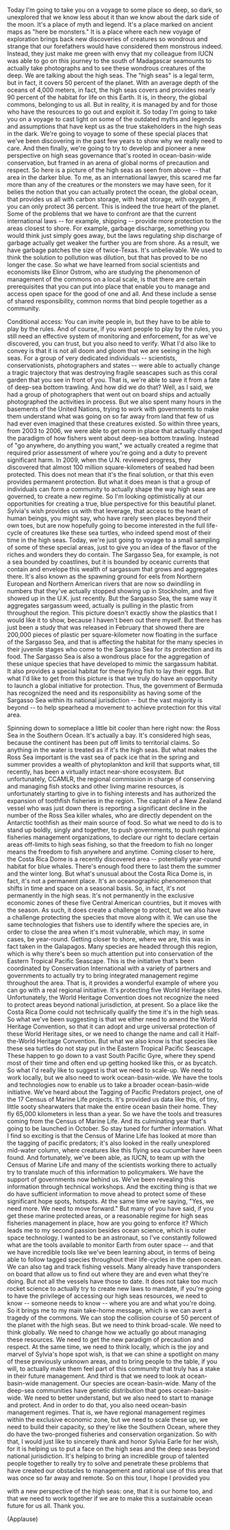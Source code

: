 
Today I&#39;m going to take you on a voyage
to some place so deep,
so dark, so unexplored
that we know less about it than we know about the dark side of the moon.
It&#39;s a place of myth and legend.
It&#39;s a place marked on ancient maps
as &quot;here be monsters.&quot;
It is a place where each new voyage of exploration
brings back new discoveries of creatures so wondrous and strange
that our forefathers would have considered them monstrous indeed.
Instead, they just make me green with envy
that my colleague from IUCN
was able to go on this journey to the south of Madagascar seamounts
to actually take photographs
and to see these wondrous creatures of the deep.
We are talking about the high seas.
The &quot;high seas&quot; is a legal term,
but in fact, it covers 50 percent of the planet.
With an average depth of the oceans
of 4,000 meters,
in fact, the high seas covers and provides
nearly 90 percent of the habitat
for life on this Earth.
It is, in theory, the global commons,
belonging to us all.
But in reality,
it is managed by and for
those who have the resources
to go out and exploit it.
So today I&#39;m going to take you on a voyage
to cast light on some of the outdated myths
and legends and assumptions
that have kept us as the true stakeholders
in the high seas in the dark.
We&#39;re going to voyage to some of these special places
that we&#39;ve been discovering in the past few years
to show why we really need to care.
And then finally, we&#39;re going to try
to develop and pioneer a new perspective
on high seas governance
that&#39;s rooted in ocean-basin-wide conservation,
but framed in an arena of global norms
of precaution and respect.
So here is a picture of the high seas
as seen from above --
that area in the darker blue.
To me, as an international lawyer,
this scared me far more
than any of the creatures or the monsters we may have seen,
for it belies the notion that you can actually protect the ocean,
the global ocean,
that provides us all with carbon storage,
with heat storage, with oxygen,
if you can only protect 36 percent.
This is indeed the true heart of the planet.
Some of the problems that we have to confront
are that the current international laws --
for example, shipping --
provide more protection
to the areas closest to shore.
For example, garbage discharge,
something you would think just simply goes away,
but the laws regulating
ship discharge of garbage
actually get weaker the further you are from shore.
As a result, we have garbage patches
the size of twice-Texas.
It&#39;s unbelievable.
We used to think the solution to pollution
was dilution,
but that has proved to be no longer the case.
So what we have learned from social scientists
and economists like Elinor Ostrom,
who are studying the phenomenon
of management of the commons on a local scale,
is that there are certain prerequisites
that you can put into place
that enable you to manage
and access open space
for the good of one and all.
And these include a sense of shared responsibility,
common norms that bind people together as a community.

Conditional access: You can invite people in,
but they have to be able to play by the rules.
And of course, if you want people to play by the rules,
you still need an effective system
of monitoring and enforcement,
for as we&#39;ve discovered,
you can trust, but you also need to verify.
What I&#39;d also like to convey
is that it is not all doom and gloom
that we are seeing in the high seas.
For a group of very dedicated individuals --
scientists, conservationists,
photographers and states --
were able to actually change a tragic trajectory
that was destroying fragile seascapes
such as this coral garden
that you see in front of you.
That is, we&#39;re able to save it from a fate
of deep-sea bottom trawling.
And how did we do that?
Well, as I said, we had a group of photographers that went out on board ships
and actually photographed the activities in process.
But we also spent many hours
in the basements of the United Nations,
trying to work with governments to make them understand
what was going on so far away from land
that few of us had ever even imagined
that these creatures existed.
So within three years,
from 2003 to 2006,
we were able to get norm in place
that actually changed the paradigm
of how fishers went about
deep-sea bottom trawling.
Instead of &quot;go anywhere, do anything you want,&quot;
we actually created a regime
that required prior assessment of where you&#39;re going
and a duty to prevent significant harm.
In 2009, when the U.N. reviewed progress,
they discovered
that almost 100 million square-kilometers of seabed
had been protected.
This does not mean that it&#39;s the final solution,
or that this even provides permanent protection.
But what it does mean
is that a group of individuals can form a community
to actually shape
the way high seas are governed,
to create a new regime.
So I&#39;m looking optimistically at our opportunities
for creating a true, blue perspective
for this beautiful planet.
Sylvia&#39;s wish
provides us with that leverage, that access
to the heart of human beings,
you might say,
who have rarely seen places beyond their own toes,
but are now hopefully going to become interested
in the full life-cycle of creatures like these sea turtles,
who indeed spend most of their time in the high seas.
Today, we&#39;re just going to voyage to a small sampling
of some of these special areas,
just to give you an idea of the flavor
of the riches and wonders they do contain.
The Sargasso Sea, for example,
is not a sea bounded by coastlines,
but it is bounded by oceanic currents
that contain and envelope
this wealth of sargassum
that grows and aggregates there.
It&#39;s also known as the spawning ground for eels
from Northern European
and Northern American rivers
that are now so dwindling in numbers
that they&#39;ve actually stopped showing up in Stockholm,
and five showed up in the U.K. just recently.
But the Sargasso Sea,
the same way it aggregates sargassum weed,
actually is pulling in the plastic
from throughout the region.
This picture doesn&#39;t exactly show
the plastics that I would like it to show, because I haven&#39;t been out there myself.
But there has just been a study
that was released in February
that showed there are 200,000
pieces of plastic per square-kilometer
now floating in the surface of the Sargasso Sea,
and that is affecting the habitat
for the many species in their juvenile stages
who come to the Sargasso Sea
for its protection and its food.
The Sargasso Sea is also a wondrous place
for the aggregation of these unique species
that have developed to mimic the sargassum habitat.
It also provides a special habitat
for these flying fish to lay their eggs.
But what I&#39;d like to get from this picture
is that we truly do have an opportunity
to launch a global initiative for protection.
Thus, the government of Bermuda has recognized the need
and its responsibility
as having some of the Sargasso Sea
within its national jurisdiction --
but the vast majority is beyond --
to help spearhead a movement
to achieve protection for this vital area.

Spinning down to someplace a little bit cooler than here right now:
the Ross Sea in the Southern Ocean.
It&#39;s actually a bay.
It&#39;s considered high seas, because the continent
has been put off limits
to territorial claims.
So anything in the water is treated as if it&#39;s the high seas.
But what makes the Ross Sea important
is the vast sea of pack ice
that in the spring and summer
provides a wealth of phytoplankton and krill
that supports what, till recently,
has been a virtually intact
near-shore ecosystem.
But unfortunately, CCAMLR,
the regional commission
in charge of conserving and managing fish stocks
and other living marine resources,
is unfortunately starting to give in to fishing interests
and has authorized the expansion
of toothfish fisheries in the region.
The captain of a New Zealand vessel
who was just down there
is reporting a significant decline
in the number of the Ross Sea killer whales,
who are directly dependent on the Antarctic toothfish
as their main source of food.
So what we need to do is to stand up boldly,
singly and together,
to push governments,
to push regional fisheries management organizations,
to declare our right
to declare certain areas off-limits to high seas fishing,
so that the freedom to fish no longer means
the freedom to fish anywhere and anytime.
Coming closer to here, the Costa Rica Dome
is a recently discovered area --
potentially year-round habitat for blue whales.
There&#39;s enough food there to last them
the summer and the winter long.
But what&#39;s unusual about the Costa Rica Dome
is, in fact, it&#39;s not a permanent place.
It&#39;s an oceanographic phenomenon
that shifts in time and space on a seasonal basis.
So, in fact, it&#39;s not permanently in the high seas.
It&#39;s not permanently in the exclusive economic zones
of these five Central American countries,
but it moves with the season.
As such, it does create a challenge to protect,
but we also have a challenge protecting the species that move along with it.
We can use the same technologies that fishers use
to identify where the species are,
in order to close the area
when it&#39;s most vulnerable,
which may, in some cases, be year-round.
Getting closer to shore, where we are,
this was in fact taken in the Galapagos.
Many species are headed through this region,
which is why there&#39;s been so much attention
put into conservation
of the Eastern Tropical Pacific Seascape.
This is the initiative that&#39;s been coordinated
by Conservation International
with a variety of partners and governments
to actually try to bring integrated management regime
throughout the area.
That is, it provides a wonderful example of where you can go
with a real regional initiative.
It&#39;s protecting five World Heritage sites.
Unfortunately, the World Heritage Convention
does not recognize the need to protect areas
beyond national jurisdiction, at present.
So a place like the Costa Rica Dome
could not technically qualify
the time it&#39;s in the high seas.
So what we&#39;ve been suggesting
is that we either need to amend the World Heritage Convention,
so that it can adopt
and urge universal protection of these World Heritage sites,
or we need to change the name
and call it Half-the-World Heritage Convention.
But what we also know is that species like these sea turtles
do not stay put in the Eastern Tropical Pacific Seascape.
These happen to go down to a vast South Pacific Gyre,
where they spend most of their time
and often end up getting hooked like this,
or as bycatch.
So what I&#39;d really like to suggest is that we need to scale-up.
We need to work locally,
but we also need to work ocean-basin-wide.
We have the tools and technologies now
to enable us to take a broader
ocean-basin-wide initiative.
We&#39;ve heard about the Tagging of Pacific Predators project,
one of the 17 Census of Marine Life projects.
It&#39;s provided us data like this,
of tiny, little sooty shearwaters
that make the entire ocean basin their home.
They fly 65,000 kilometers
in less than a year.
So we have the tools and treasures coming from the Census of Marine Life.
And its culminating year
that&#39;s going to be launched in October.
So stay tuned for further information.
What I find so exciting
is that the Census of Marine Life
has looked at more than the tagging of pacific predators;
it&#39;s also looked in the really unexplored mid-water column,
where creatures like this flying sea cucumber
have been found.
And fortunately, we&#39;ve been able, as IUCN,
to team up with the Census of Marine Life
and many of the scientists working there
to actually try to translate
much of this information to policymakers.
We have the support of governments now behind us.
We&#39;ve been revealing this information through technical workshops.
And the exciting thing is that we do have sufficient information
to move ahead to protect some of these
significant hope spots, hotspots.
At the same time we&#39;re saying,
&quot;Yes, we need more. We need to move forward.&quot;
But many of you have said,
if you get these marine protected areas,
or a reasonable regime for high seas fisheries management in place,
how are you going to enforce it?
Which leads me to my second passion besides ocean science,
which is outer space technology.
I wanted to be an astronaut,
so I&#39;ve constantly followed
what are the tools available to monitor Earth
from outer space --
and that we have incredible tools like we&#39;ve been learning about,
in terms of being able to follow tagged species
throughout their life-cycles
in the open ocean.
We can also tag and track fishing vessels.
Many already have transponders on board
that allow us to find out where they are and even what they&#39;re doing.
But not all the vessels have those to date.
It does not take too much rocket science
to actually try to create new laws to mandate,
if you&#39;re going to have the privilege
of accessing our high seas resources,
we need to know -- someone needs to know --
where you are and what you&#39;re doing.
So it brings me to my main take-home message,
which is we can avert a tragedy of the commons.
We can stop the collision course
of 50 percent of the planet
with the high seas.
But we need to think broad-scale. We need to think globally.
We need to change how we actually go about
managing these resources.
We need to get the new paradigm
of precaution and respect.
At the same time, we need to think locally,
which is the joy and marvel of Sylvia&#39;s hope spot wish,
is that we can shine a spotlight
on many of these previously unknown areas,
and to bring people to the table, if you will,
to actually make them feel part of this community
that truly has a stake
in their future management.
And third is that we need to look at ocean-basin-wide management.
Our species are ocean-basin-wide.
Many of the deep-sea communities
have genetic distribution
that goes ocean-basin-wide.
We need to better understand,
but we also need to start to manage and protect.
And in order to do that,
you also need ocean-basin management regimes.
That is, we have regional management regimes
within the exclusive economic zone,
but we need to scale these up, we need to build their capacity,
so they&#39;re like the Southern Ocean,
where they do have the two-pronged fisheries
and conservation organization.
So with that, I would just like to sincerely thank and honor
Sylvia Earle for her wish,
for it is helping us to put a face on the high seas
and the deep seas beyond national jurisdiction.
It&#39;s helping to bring an incredible group
of talented people together
to really try to solve and penetrate
these problems that have created our obstacles
to management and rational use
of this area that was once so far away and remote.
So on this tour, I hope I provided you

with a new perspective of the high seas:
one, that it is our home too,
and that we need to work together
if we are to make this a sustainable ocean future for us all.
Thank you.

(Applause)

